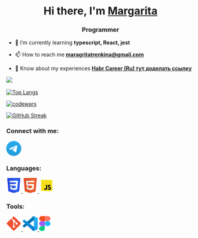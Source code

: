 <h1 align="center">Hi there, I'm <a href="https://daniilshat.ru/" target="_blank">Margarita</a> </h1>
<h3 align="center">Programmer</h3>

- 🌱 I’m currently learning **typescript, React, jest**

- 📫 How to reach me **maragritatrenkina@gmail.com**

- 📄 Know about my experiences [**Habr Career (Ru) тут доделать ссылку**]()

![](https://github-profile-summary-cards.vercel.app/api/cards/profile-details?username=mtrenkina&theme=gruvbox)

[![Top Langs](https://github-readme-stats.vercel.app/api/top-langs/?username=anuraghazra&layout=compact)](https://github.com/anuraghazra/github-readme-stats)

[![codewars](https://www.codewars.com/users/rita_chuuu/badges/large)](https://www.codewars.com/users/rita_chuuu)

[![GitHub Streak](https://github-readme-streak-stats.herokuapp.com/?user=DenverCoder1)](https://git.io/streak-stats)

### Connect with me:
<p align="left">
<a href="https://t.me/wa1pper" target="blank"><img align="center" src=https://github.com/mtrenkina/mtrenkina/blob/main/icons/Telegram.svg" alt="rita_chuuu" height="40" width="40" /></a>
</p>

### Languages:
<p align="left"> 
<a href="https://www.w3schools.com/css/" target="_blank" rel="noreferrer"> <img src="https://github.com/mtrenkina/mtrenkina/blob/main/icons/CSS3.svg" alt="css3" width="40" height="40"/> </a> 
<a href="https://www.w3.org/html/" target="_blank" rel="noreferrer"> <img src="https://github.com/mtrenkina/mtrenkina/blob/main/icons/HTML5.svg" alt="html5" width="40" height="40"/> </a> 
<a href="https://www.w3.org/html/" target="_blank" rel="noreferrer"> <img src="https://github.com/mtrenkina/mtrenkina/blob/main/icons/javascript.svg" alt="javascript" width="40" height="40"/> </a>
</p>

### Tools:
<p align="left"> 
<a href="https://git-scm.com/" target="_blank" rel="noreferrer"> <img src="https://github.com/mtrenkina/mtrenkina/blob/main/icons/git.svg" alt="git" width="40" height="40"/> </a> 
<a href="https://code.visualstudio.com/" target="_blank" rel="noreferrer"> <img src="https://github.com/mtrenkina/mtrenkina/blob/main/icons/VS-code.svg" alt="git" width="40" height="40"/> </a> 
<a href="https://www.figma.com/" target="_blank" rel="noreferrer"> <img src="https://github.com/mtrenkina/mtrenkina/blob/main/icons/figma.svg" alt="figma" width="30" height="40"/> </a> 
</p>
